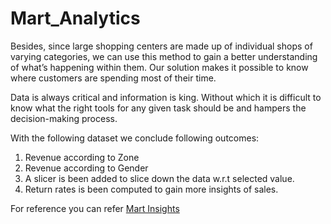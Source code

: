 # Mart_Analytics

Besides, since large shopping centers are made up of individual shops of varying categories, we can use this method to gain a better understanding of what’s happening within them. 
Our solution makes it possible to know where customers are spending most of their time. 

Data is always critical and information is king. 
Without which it is difficult to know what the right tools for any given task should be and hampers the decision-making process. 

With the following dataset we conclude following outcomes:

1. Revenue according to Zone
2. Revenue according to Gender
3. A slicer is been added to slice down the data w.r.t selected value.
4. Return rates is been computed to gain more insights of sales.


For reference you can refer [Mart Insights](https://app.powerbi.com/groups/me/reports/424b33d9-0327-4f4b-8c73-42eab29de924/ReportSection)


